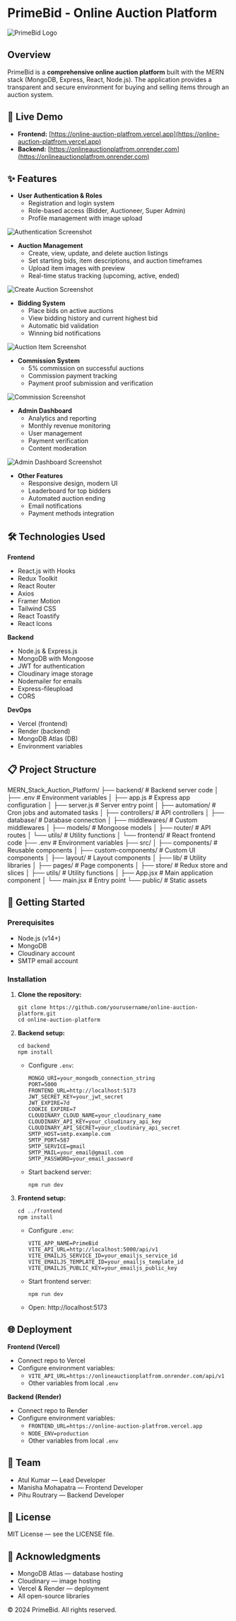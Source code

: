 # PrimeBid - Online Auction Platform

<img alt="PrimeBid Logo" src="https://res.cloudinary.com/dtfhtn424/image/upload/v1/MERN_AUCTION_PLATFORM_USERS/logo_primebid.png">

## Overview

PrimeBid is a **comprehensive online auction platform** built with the MERN stack (MongoDB, Express, React, Node.js). The application provides a transparent and secure environment for buying and selling items through an auction system.

## 🌟 Live Demo

- **Frontend:** [https://online-auction-platfrom.vercel.app](https://online-auction-platfrom.vercel.app)
- **Backend:** [https://onlineauctionplatfrom.onrender.com](https://onlineauctionplatfrom.onrender.com)

## ✨ Features

- **User Authentication & Roles**
  - Registration and login system
  - Role-based access (Bidder, Auctioneer, Super Admin)
  - Profile management with image upload

<img alt="Authentication Screenshot" src="https://res.cloudinary.com/dtfhtn424/image/upload/v1/MERN_AUCTION_PLATFORM_USERS/auth_screenshot.png">

- **Auction Management**
  - Create, view, update, and delete auction listings
  - Set starting bids, item descriptions, and auction timeframes
  - Upload item images with preview
  - Real-time status tracking (upcoming, active, ended)

<img alt="Create Auction Screenshot" src="https://res.cloudinary.com/dtfhtn424/image/upload/v1/MERN_AUCTION_PLATFORM_USERS/create_auction.png">

- **Bidding System**
  - Place bids on active auctions
  - View bidding history and current highest bid
  - Automatic bid validation
  - Winning bid notifications

<img alt="Auction Item Screenshot" src="https://res.cloudinary.com/dtfhtn424/image/upload/v1/MERN_AUCTION_PLATFORM_USERS/auction_item.png">

- **Commission System**
  - 5% commission on successful auctions
  - Commission payment tracking
  - Payment proof submission and verification

<img alt="Commission Screenshot" src="https://res.cloudinary.com/dtfhtn424/image/upload/v1/MERN_AUCTION_PLATFORM_USERS/commission_payment.png">

- **Admin Dashboard**
  - Analytics and reporting
  - Monthly revenue monitoring
  - User management
  - Payment verification
  - Content moderation

<img alt="Admin Dashboard Screenshot" src="https://res.cloudinary.com/dtfhtn424/image/upload/v1/MERN_AUCTION_PLATFORM_USERS/admin_dashboard.png">

- **Other Features**
  - Responsive design, modern UI
  - Leaderboard for top bidders
  - Automated auction ending
  - Email notifications
  - Payment methods integration

## 🛠️ Technologies Used

**Frontend**
- React.js with Hooks
- Redux Toolkit
- React Router
- Axios
- Framer Motion
- Tailwind CSS
- React Toastify
- React Icons

**Backend**
- Node.js & Express.js
- MongoDB with Mongoose
- JWT for authentication
- Cloudinary image storage
- Nodemailer for emails
- Express-fileupload
- CORS

**DevOps**
- Vercel (frontend)
- Render (backend)
- MongoDB Atlas (DB)
- Environment variables

## 📋 Project Structure
MERN_Stack_Auction_Platform/
├── backend/                   # Backend server code
│   ├── .env                   # Environment variables
│   ├── app.js                 # Express app configuration
│   ├── server.js              # Server entry point
│   ├── automation/            # Cron jobs and automated tasks
│   ├── controllers/           # API controllers
│   ├── database/              # Database connection
│   ├── middlewares/           # Custom middlewares
│   ├── models/                # Mongoose models
│   ├── router/                # API routes
│   └── utils/                 # Utility functions
│
└── frontend/                  # React frontend code
    ├── .env                   # Environment variables
    ├── src/
    │   ├── components/        # Reusable components
    │   ├── custom-components/ # Custom UI components
    │   ├── layout/            # Layout components
    │   ├── lib/               # Utility libraries
    │   ├── pages/             # Page components
    │   ├── store/             # Redux store and slices
    │   ├── utils/             # Utility functions
    │   ├── App.jsx            # Main application component
    │   └── main.jsx           # Entry point
    └── public/                # Static assets

## 🚀 Getting Started

### Prerequisites

- Node.js (v14+)
- MongoDB
- Cloudinary account
- SMTP email account

### Installation

1. **Clone the repository:**
    ```
    git clone https://github.com/yourusername/online-auction-platform.git
    cd online-auction-platform
    ```

2. **Backend setup:**
    ```
    cd backend
    npm install
    ```
    - Configure `.env`:
      ```
      MONGO_URI=your_mongodb_connection_string
      PORT=5000
      FRONTEND_URL=http://localhost:5173
      JWT_SECRET_KEY=your_jwt_secret
      JWT_EXPIRE=7d
      COOKIE_EXPIRE=7
      CLOUDINARY_CLOUD_NAME=your_cloudinary_name
      CLOUDINARY_API_KEY=your_cloudinary_api_key
      CLOUDINARY_API_SECRET=your_cloudinary_api_secret
      SMTP_HOST=smtp.example.com
      SMTP_PORT=587
      SMTP_SERVICE=gmail
      SMTP_MAIL=your_email@gmail.com
      SMTP_PASSWORD=your_email_password
      ```
    - Start backend server:
      ```
      npm run dev
      ```

3. **Frontend setup:**
    ```
    cd ../frontend
    npm install
    ```
    - Configure `.env`:
      ```
      VITE_APP_NAME=PrimeBid
      VITE_API_URL=http://localhost:5000/api/v1
      VITE_EMAILJS_SERVICE_ID=your_emailjs_service_id
      VITE_EMAILJS_TEMPLATE_ID=your_emailjs_template_id
      VITE_EMAILJS_PUBLIC_KEY=your_emailjs_public_key
      ```
    - Start frontend server:
      ```
      npm run dev
      ```
    - Open: http://localhost:5173

## 🌐 Deployment

**Frontend (Vercel)**
- Connect repo to Vercel
- Configure environment variables:
  - `VITE_API_URL=https://onlineauctionplatfrom.onrender.com/api/v1`
  - Other variables from local `.env`

**Backend (Render)**
- Connect repo to Render
- Configure environment variables:
  - `FRONTEND_URL=https://online-auction-platfrom.vercel.app`
  - `NODE_ENV=production`
  - Other variables from local `.env`

## 👥 Team

- Atul Kumar — Lead Developer
- Manisha Mohapatra — Frontend Developer
- Pihu Routrary — Backend Developer

## 📜 License

MIT License — see the LICENSE file.

## 🙏 Acknowledgments

- MongoDB Atlas — database hosting
- Cloudinary — image hosting
- Vercel & Render — deployment
- All open-source libraries

© 2024 PrimeBid. All rights reserved.
